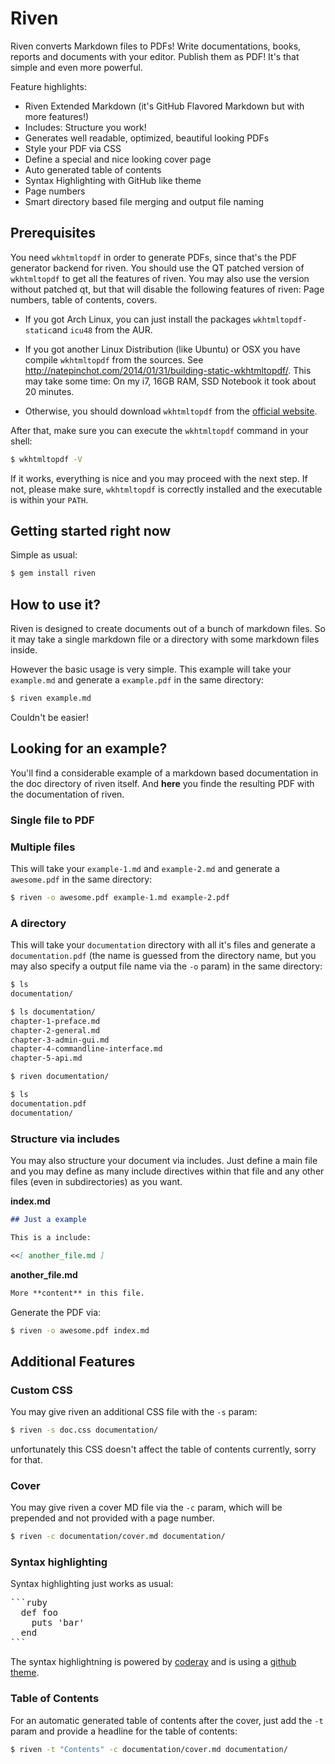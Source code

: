 # Riven

Riven converts Markdown files to PDFs! Write documentations, books, reports and documents with your editor.
Publish them as PDF! It's that simple and even more powerful.


Feature highlights:

- Riven Extended Markdown (it's GitHub Flavored Markdown but with more features!)
- Includes: Structure you work!
- Generates well readable, optimized, beautiful looking PDFs
- Style your PDF via CSS
- Define a special and nice looking cover page
- Auto generated table of contents
- Syntax Highlighting with GitHub like theme
- Page numbers
- Smart directory based file merging and output file naming


## Prerequisites

You need `wkhtmltopdf` in order to generate PDFs, since that's the PDF generator backend for riven. You should use the
QT patched version of `wkhtmltopdf` to get all the features of riven. You may also use the version without patched qt,
but that will disable the following features of riven: Page numbers, table of contents, covers.

- If you got Arch Linux, you can just install the packages `wkhtmltopdf-static`and `icu48` from the AUR.

- If you got another Linux Distribution (like Ubuntu) or OSX you have compile `wkhtmltopdf` from the sources. See http://natepinchot.com/2014/01/31/building-static-wkhtmltopdf/. This may take some time: On my i7, 16GB RAM, SSD
Notebook it took about 20 minutes.

- Otherwise, you should download `wkhtmltopdf` from the [official website](http://wkhtmltopdf.org/downloads.html).

After that, make sure you can execute the `wkhtmltopdf` command in your shell:

```bash
$ wkhtmltopdf -V
```

If it works, everything is nice and you may proceed with the next step. If not, please make sure, `wkhtmltopdf` is
correctly installed and the executable is within your `PATH`.


## Getting started right now

Simple as usual:

```bash
$ gem install riven
```


## How to use it?

Riven is designed to create documents out of a bunch of markdown files. So it may take a single markdown file or a
directory with some markdown files inside.

However the basic usage is very simple. This example will take your `example.md` and generate a `example.pdf` in the
same directory:

```bash
$ riven example.md
```

Couldn't be easier!


## Looking for an example?

You'll find a considerable example of a markdown based documentation in the doc directory of riven itself. And **here**
you finde the resulting PDF with the documentation of riven.




### Single file to PDF




### Multiple files

This will take your `example-1.md` and `example-2.md` and generate a `awesome.pdf` in the same directory:

```bash
$ riven -o awesome.pdf example-1.md example-2.pdf
```


### A directory

This will take your `documentation` directory with all it's files and generate a `documentation.pdf` (the name is
guessed from the directory name, but you may also specify a output file name via the `-o` param) in the same
directory:

```bash
$ ls
documentation/

$ ls documentation/
chapter-1-preface.md
chapter-2-general.md
chapter-3-admin-gui.md
chapter-4-commandline-interface.md
chapter-5-api.md

$ riven documentation/

$ ls
documentation.pdf
documentation/
```


### Structure via includes

You may also structure your document via includes. Just define a main file and you may define as many include directives
within that file and any other files (even in subdirectories) as you want.

**index.md**

```md
## Just a example

This is a include:

<<[ another_file.md ]
```

**another_file.md**

```md
More **content** in this file.
```

Generate the PDF via:

```bash
$ riven -o awesome.pdf index.md
```


## Additional Features

### Custom CSS

You may give riven an additional CSS file with the `-s` param:

```bash
$ riven -s doc.css documentation/
```

unfortunately this CSS doesn't affect the table of contents currently, sorry for that.


### Cover

You may give riven a cover MD file via the `-c` param, which will be prepended and not provided with a page number.

```bash
$ riven -c documentation/cover.md documentation/
```


### Syntax highlighting

Syntax highlighting just works as usual:

<pre lang="no-highlight">
```ruby
  def foo
    puts 'bar'
  end
```
</pre>

The syntax highlightning is powered by [coderay](https://github.com/rubychan/coderay) and is using a [github theme](https://github.com/pie4dan/CodeRay-GitHub-Theme).


### Table of Contents

For an automatic generated table of contents after the cover, just add the `-t` param and provide a headline for the table of contents:

```bash
$ riven -t "Contents" -c documentation/cover.md documentation/
```
